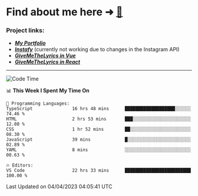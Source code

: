 # Find about me here ➜ [🧑](https://pauabella.dev)

### Project links:
- ***[My Portfolio](https://pauabella.dev)***
- ***[Instafy](https://instafy.me)*** (currently not working due to changes in the Instagram API)
- ***[GiveMeTheLyrics in Vue](https://lyrics.pauabella.dev)***
- ***[GiveMeTheLyrics in React](https://pauabella.dev/GiveMeTheLyrics)***

---
<!--START_SECTION:waka-->
![Code Time](http://img.shields.io/badge/Code%20Time-2%2C059%20hrs%2047%20mins-blue)

📊 **This Week I Spent My Time On** 

```text
💬 Programming Languages: 
TypeScript               16 hrs 48 mins      ███████████████████░░░░░░   74.46 % 
HTML                     2 hrs 53 mins       ███░░░░░░░░░░░░░░░░░░░░░░   12.80 % 
CSS                      1 hr 52 mins        ██░░░░░░░░░░░░░░░░░░░░░░░   08.30 % 
JavaScript               39 mins             █░░░░░░░░░░░░░░░░░░░░░░░░   02.89 % 
YAML                     8 mins              ░░░░░░░░░░░░░░░░░░░░░░░░░   00.63 % 

🔥 Editors: 
VS Code                  22 hrs 33 mins      █████████████████████████   100.00 % 
```


 Last Updated on 04/04/2023 04:05:41 UTC
<!--END_SECTION:waka-->
